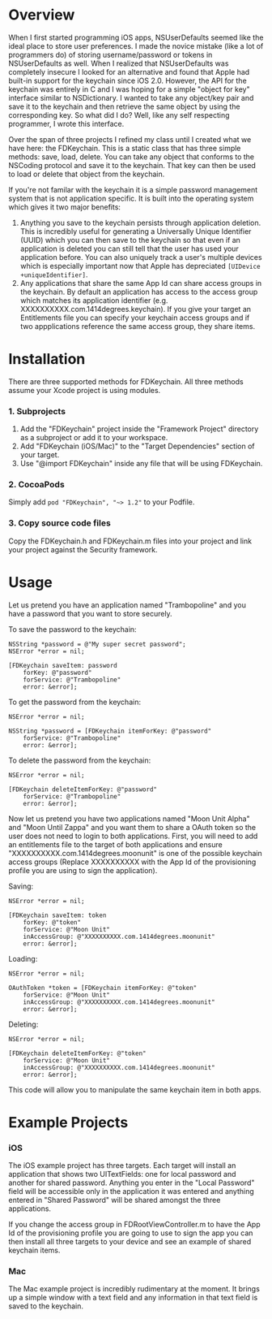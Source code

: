 # Overview
When I first started programming iOS apps, NSUserDefaults seemed like the ideal place to store user preferences. I made the novice mistake (like a lot of programmers do) of storing username/password or tokens in NSUserDefaults as well. When I realized that NSUserDefaults was completely insecure I looked for an alternative and found that Apple had built-in support for the keychain since iOS 2.0. However, the API for the keychain was entirely in C and I was hoping for a simple "object for key" interface similar to NSDictionary. I wanted to take any object/key pair and save it to the keychain and then retrieve the same object by using the corresponding key. So what did I do? Well, like any self respecting programmer, I wrote this interface.

Over the span of three projects I refined my class until I created what we have here: the FDKeychain. This is a static class that has three simple methods: save, load, delete. You can take any object that conforms to the NSCoding protocol and save it to the keychain. That key can then be used to load or delete that object from the keychain.

If you're not familar with the keychain it is a simple password management system that is not application specific. It is built into the operating system which gives it two major benefits:

1. Anything you save to the keychain persists through application deletion. This is incredibly useful for generating a Universally Unique Identifier (UUID) which you can then save to the keychain so that even if an application is deleted you can still tell that the user has used your application before. You can also uniquely track a user's multiple devices which is especially important now that Apple has depreciated `[UIDevice +uniqueIdentifier]`.
2. Any applications that share the same App Id can share access groups in the keychain. By default an application has access to the access group which matches its application identifier (e.g. XXXXXXXXXX.com.1414degrees.keychain). If you give your target an Entitlements file you can specify your keychain access groups and if two appplications reference the same access group, they share items.

# Installation
There are three supported methods for FDKeychain. All three methods assume your Xcode project is using modules.

### 1. Subprojects
1. Add the "FDKeychain" project inside the "Framework Project" directory as a subproject or add it to your workspace.
2. Add "FDKeychain (iOS/Mac)" to the "Target Dependencies" section of your target.
3. Use "@import FDKeychain" inside any file that will be using FDKeychain.

### 2. CocoaPods
Simply add `pod "FDKeychain", "~> 1.2"` to your Podfile.

### 3. Copy source code files
Copy the FDKeychain.h and FDKeychain.m files into your project and link your project against the Security framework.

# Usage
Let us pretend you have an application named "Trambopoline" and you have a password that you want to store securely.

To save the password to the keychain:  

	NSString *password = @"My super secret password";
	NSError *error = nil;

	[FDKeychain saveItem: password 
		forKey: @"password" 
		forService: @"Trambopoline" 
		error: &error];

To get the password from the keychain:  

	NSError *error = nil;

	NSString *password = [FDKeychain itemForKey: @"password" 
		forService: @"Trambopoline" 
		error: &error];

To delete the password from the keychain:  

	NSError *error = nil;

	[FDKeychain deleteItemForKey: @"password" 
		forService: @"Trambopoline" 
		error: &error];

Now let us pretend you have two applications named "Moon Unit Alpha" and "Moon Until Zappa" and you want them to share a OAuth token so the user does not need to login to both applications. First, you will need to add an entitlements file to the target of both applications and ensure "XXXXXXXXXX.com.1414degrees.moonunit" is one of the possible keychain access groups (Replace XXXXXXXXXX with the App Id of the provisioning profile you are using to sign the application).

Saving:  

	NSError *error = nil;

	[FDKeychain saveItem: token 
		forKey: @"token" 
		forService: @"Moon Unit" 
		inAccessGroup: @"XXXXXXXXXX.com.1414degrees.moonunit" 
		error: &error];

Loading:  

	NSError *error = nil;

	OAuthToken *token = [FDKeychain itemForKey: @"token" 
		forService: @"Moon Unit" 
		inAccessGroup: @"XXXXXXXXXX.com.1414degrees.moonunit" 
		error: &error];

Deleting:  

	NSError *error = nil;

	[FDKeychain deleteItemForKey: @"token" 
		forService: @"Moon Unit" 
		inAccessGroup: @"XXXXXXXXXX.com.1414degrees.moonunit" 
		error: &error];

This code will allow you to manipulate the same keychain item in both apps.

# Example Projects

### iOS
The iOS example project has three targets. Each target will install an application that shows two UITextFields: one for local password and another for shared password. Anything you enter in the "Local Password" field will be accessible only in the application it was entered and anything entered in "Shared Password" will be shared amongst the three applications.

If you change the access group in FDRootViewController.m to have the App Id of the provisioning profile you are going to use to sign the app you can then install all three targets to your device and see an example of shared keychain items.

### Mac
The Mac example project is incredibly rudimentary at the moment. It brings up a simple window with a text field and any information in that text field is saved to the keychain.

